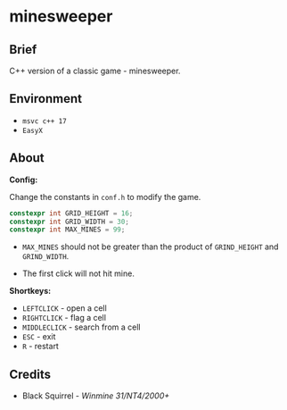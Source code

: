 # minesweeper
## Brief
C++ version of a classic game - minesweeper.

## Environment
- `msvc c++ 17`
- `EasyX`

## About
**Config:**

Change the constants in `conf.h` to modify the game.

```cpp
constexpr int GRID_HEIGHT = 16;
constexpr int GRID_WIDTH = 30;
constexpr int MAX_MINES = 99;
```

- `MAX_MINES` should not be greater than the product of `GRIND_HEIGHT` and `GRIND_WIDTH`.

- The first click will not hit mine.


**Shortkeys:**
- `LEFTCLICK` - open a cell
- `RIGHTCLICK` - flag a cell
- `MIDDLECLICK` - search from a cell
- `ESC` - exit 
- `R` - restart


## Credits
- Black Squirrel - _Winmine 31/NT4/2000+_
